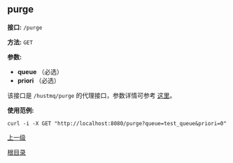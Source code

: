 ## purge ##

**接口:** `/purge`

**方法:** `GET`

**参数:** 

*  **queue** （必选）  
*  **priori** （必选）  

该接口是 `/hustmq/purge` 的代理接口，参数详情可参考 [这里](../hustmq/max.md)。

**使用范例:**

    curl -i -X GET "http://localhost:8080/purge?queue=test_queue&priori=0"

[上一级](../ha.md)

[根目录](../../index.md)